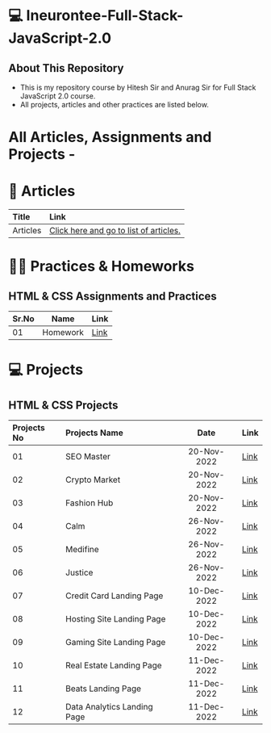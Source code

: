# 💻 Ineurontee-Full-Stack-JavaScript-2.0
## About This Repository
- This is my repository course by Hitesh Sir and Anurag Sir for Full Stack JavaScript 2.0 course.
- All projects, articles and other practices are listed below.
# All Articles, Assignments and Projects -
# 📝 Articles
|  Title|Link|
| :---        | :---          |
| Articles         |	<a href="">Click here and go to list of articles.</a>   |
# 👨‍💻 Practices & Homeworks
##   HTML & CSS Assignments and Practices
|Sr.No|Name|Link|
| :---        | :---:         |:---|
| 01       | Homework	|<a href="https://github.com/PushpakKhadke/Ineuron-Full-Stack-JavaScript-2.0/tree/main/Assignments/02-Dec-2022">Link</a>   |
# 💻 Projects
##  HTML & CSS Projects
| Projects No | Projects Name | Date      | Link|
| :---        | :---          |:---:      | :---|
| 01          |	SEO Master    |20-Nov-2022| <a href="https://github.com/PushpakKhadke/Ineuron-Full-Stack-JavaScript-2.0/tree/main/Projects/FSJS%202.0%20Project%2001">Link</a>    |
| 02          |Crypto Market  |20-Nov-2022|   <a href="https://github.com/PushpakKhadke/Ineuron-Full-Stack-JavaScript-2.0/tree/main/Projects/FSJS%202.0%20Project%2002">Link</a>  |
| 03          |Fashion Hub    |20-Nov-2022|   <a href="https://github.com/PushpakKhadke/Ineuron-Full-Stack-JavaScript-2.0/tree/main/Projects/FSJS%202.0%20Project%2003">Link</a> |
| 04          |Calm           |26-Nov-2022|  <a href="https://github.com/PushpakKhadke/Ineuron-Full-Stack-JavaScript-2.0/tree/main/Projects/FSJS%202.0%20Project%2004">Link</a>  |
| 05          |Medifine       |26-Nov-2022|   <a href="https://github.com/PushpakKhadke/Ineuron-Full-Stack-JavaScript-2.0/tree/main/Projects/FSJS%202.0%20Project%2005">Link</a> |
| 06          |Justice        |26-Nov-2022|   <a href="https://github.com/PushpakKhadke/Ineuron-Full-Stack-JavaScript-2.0/tree/main/Projects/FSJS%202.0%20Project%2006">Link</a> |
| 07          |	Credit Card Landing Page   |10-Dec-2022| <a href="https://github.com/PushpakKhadke/Ineuron-Full-Stack-JavaScript-2.0/tree/main/Projects/FSJS%202.0%20Project%2007">Link</a>    |
| 08          | Hosting Site Landing Page |10-Dec-2022|   <a href="https://github.com/PushpakKhadke/Ineuron-Full-Stack-JavaScript-2.0/tree/main/Projects/FSJS%202.0%20Project%2008">Link</a>  |
| 09          | Gaming Site Landing Page |10-Dec-2022|   <a href="https://github.com/PushpakKhadke/Ineuron-Full-Stack-JavaScript-2.0/tree/main/Projects/FSJS%202.0%20Project%2009">Link</a> |
| 10          |  Real Estate Landing Page    |11-Dec-2022|  <a href="https://github.com/PushpakKhadke/Ineuron-Full-Stack-JavaScript-2.0/tree/main/Projects/FSJS%202.0%20Project%2010">Link</a>  |
| 11          |  Beats Landing Page    |11-Dec-2022|   <a href="https://github.com/PushpakKhadke/Ineuron-Full-Stack-JavaScript-2.0/tree/main/Projects/FSJS%202.0%20Project%2011">Link</a> |
| 12          |     Data Analytics Landing Page   |11-Dec-2022|   <a href="https://github.com/PushpakKhadke/Ineuron-Full-Stack-JavaScript-2.0/tree/main/Projects/FSJS%202.0%20Project%2012">Link</a> |
